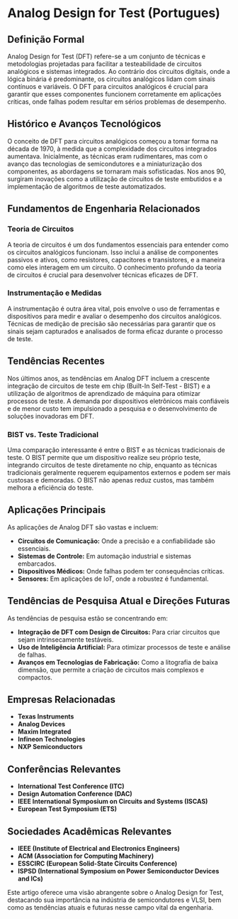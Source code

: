 # Analog Design for Test (Portugues)

## Definição Formal

Analog Design for Test (DFT) refere-se a um conjunto de técnicas e metodologias projetadas para facilitar a testeabilidade de circuitos analógicos e sistemas integrados. Ao contrário dos circuitos digitais, onde a lógica binária é predominante, os circuitos analógicos lidam com sinais contínuos e variáveis. O DFT para circuitos analógicos é crucial para garantir que esses componentes funcionem corretamente em aplicações críticas, onde falhas podem resultar em sérios problemas de desempenho.

## Histórico e Avanços Tecnológicos

O conceito de DFT para circuitos analógicos começou a tomar forma na década de 1970, à medida que a complexidade dos circuitos integrados aumentava. Inicialmente, as técnicas eram rudimentares, mas com o avanço das tecnologias de semicondutores e a miniaturização dos componentes, as abordagens se tornaram mais sofisticadas. Nos anos 90, surgiram inovações como a utilização de circuitos de teste embutidos e a implementação de algoritmos de teste automatizados.

## Fundamentos de Engenharia Relacionados

### Teoria de Circuitos

A teoria de circuitos é um dos fundamentos essenciais para entender como os circuitos analógicos funcionam. Isso inclui a análise de componentes passivos e ativos, como resistores, capacitores e transistores, e a maneira como eles interagem em um circuito. O conhecimento profundo da teoria de circuitos é crucial para desenvolver técnicas eficazes de DFT.

### Instrumentação e Medidas

A instrumentação é outra área vital, pois envolve o uso de ferramentas e dispositivos para medir e avaliar o desempenho dos circuitos analógicos. Técnicas de medição de precisão são necessárias para garantir que os sinais sejam capturados e analisados de forma eficaz durante o processo de teste.

## Tendências Recentes

Nos últimos anos, as tendências em Analog DFT incluem a crescente integração de circuitos de teste em chip (Built-In Self-Test - BIST) e a utilização de algoritmos de aprendizado de máquina para otimizar processos de teste. A demanda por dispositivos eletrônicos mais confiáveis e de menor custo tem impulsionado a pesquisa e o desenvolvimento de soluções inovadoras em DFT.

### BIST vs. Teste Tradicional

Uma comparação interessante é entre o BIST e as técnicas tradicionais de teste. O BIST permite que um dispositivo realize seu próprio teste, integrando circuitos de teste diretamente no chip, enquanto as técnicas tradicionais geralmente requerem equipamentos externos e podem ser mais custosas e demoradas. O BIST não apenas reduz custos, mas também melhora a eficiência do teste.

## Aplicações Principais

As aplicações de Analog DFT são vastas e incluem:

- **Circuitos de Comunicação:** Onde a precisão e a confiabilidade são essenciais.
- **Sistemas de Controle:** Em automação industrial e sistemas embarcados.
- **Dispositivos Médicos:** Onde falhas podem ter consequências críticas.
- **Sensores:** Em aplicações de IoT, onde a robustez é fundamental.

## Tendências de Pesquisa Atual e Direções Futuras

As tendências de pesquisa estão se concentrando em:

- **Integração de DFT com Design de Circuitos:** Para criar circuitos que sejam intrinsecamente testáveis.
- **Uso de Inteligência Artificial:** Para otimizar processos de teste e análise de falhas.
- **Avanços em Tecnologias de Fabricação:** Como a litografia de baixa dimensão, que permite a criação de circuitos mais complexos e compactos.

## Empresas Relacionadas

- **Texas Instruments**
- **Analog Devices**
- **Maxim Integrated**
- **Infineon Technologies**
- **NXP Semiconductors**

## Conferências Relevantes

- **International Test Conference (ITC)**
- **Design Automation Conference (DAC)**
- **IEEE International Symposium on Circuits and Systems (ISCAS)**
- **European Test Symposium (ETS)**

## Sociedades Acadêmicas Relevantes

- **IEEE (Institute of Electrical and Electronics Engineers)**
- **ACM (Association for Computing Machinery)**
- **ESSCIRC (European Solid-State Circuits Conference)**
- **ISPSD (International Symposium on Power Semiconductor Devices and ICs)**

Este artigo oferece uma visão abrangente sobre o Analog Design for Test, destacando sua importância na indústria de semicondutores e VLSI, bem como as tendências atuais e futuras nesse campo vital da engenharia.